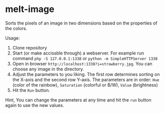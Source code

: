 # melt-image

Sorts the pixels of an image in two dimensions based on the properties of the colors.

Usage: 
1. Clone repository
2. Start (or make accissble through) a webserver. For example run command `php -S 127.0.0.1:1338` or `python -m SimpleHTTPServer 1338`
3. Open in browser `http://localhost:1338?i=strawberry.jpg`. You can choose any image in the directory.
4. Adjust the parameters to you liking. The first row determines sorting on the X-axis and the second row Y-axis. The parameters are in order: `Hue` (color of the rainbow), `Saturation` (colorful or B/W), `Value` (brightness)
5. Hit the `Run` button.

Hint, You can change the parameters at any time and hit the `run` button again to use the new values.